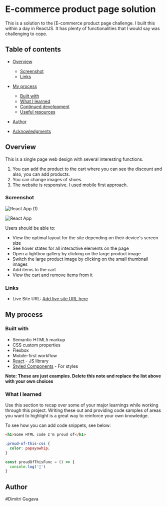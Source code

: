 #  E-commerce product page solution

This is a solution to the [E-commerce product page challenge. I built this within a day in ReactJS. It has plenty of functionalities that I would say was challenging to cope. 

## Table of contents

- [Overview](#overview)

  - [Screenshot](#screenshot)
  - [Links](#links)
- [My process](#my-process)
  - [Built with](#built-with)
  - [What I learned](#what-i-learned)
  - [Continued development](#continued-development)
  - [Useful resources](#useful-resources)
- [Author](#author)
- [Acknowledgments](#acknowledgments)


## Overview

This is a single page web design with several interesting functions.
1. You can add the product to the cart where you can see the discount and also, you can add products. 
2. You can change images of shoes.
3. The website is responsive. I used mobile first approach. 

### Screenshot
![React App (1)](https://user-images.githubusercontent.com/107649216/207383424-68ae6755-8bf0-40f3-8605-0a3cfe5468a7.png)

![React App](https://user-images.githubusercontent.com/107649216/207383374-c379ed0e-9e0a-4940-a75c-cc9d0a3de18d.png)

Users should be able to:

- View the optimal layout for the site depending on their device's screen size
- See hover states for all interactive elements on the page
- Open a lightbox gallery by clicking on the large product image
- Switch the large product image by clicking on the small thumbnail images
- Add items to the cart
- View the cart and remove items from it





### Links


- Live Site URL: [Add live site URL here]([https://your-live-site-url.com](https://e-commerce-produc-page.vercel.app/))

## My process

### Built with

- Semantic HTML5 markup
- CSS custom properties
- Flexbox
- Mobile-first workflow
- [React](https://reactjs.org/) - JS library
- [Styled Components](https://styled-components.com/) - For styles

**Note: These are just examples. Delete this note and replace the list above with your own choices**

### What I learned

Use this section to recap over some of your major learnings while working through this project. Writing these out and providing code samples of areas you want to highlight is a great way to reinforce your own knowledge.

To see how you can add code snippets, see below:

```html
<h1>Some HTML code I'm proud of</h1>
```
```css
.proud-of-this-css {
  color: papayawhip;
}
```
```js
const proudOfThisFunc = () => {
  console.log('🎉')
}
```

## Author

#Dimitri Gugava



